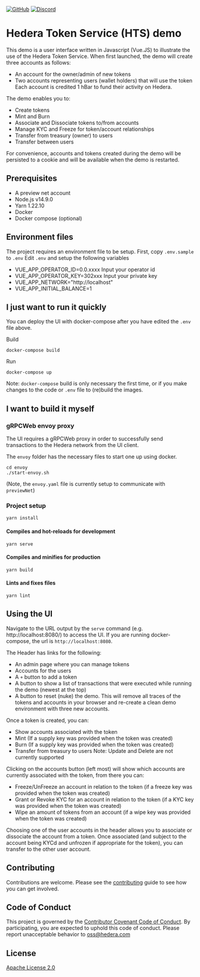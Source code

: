[![GitHub](https://img.shields.io/github/license/hashgraph/hedera-hts-demo)](LICENSE)
[![Discord](https://img.shields.io/badge/discord-join%20chat-blue.svg)](https://hedera.com/discord)

# Hedera Token Service (HTS) demo

This demo is a user interface written in Javascript (Vue.JS) to illustrate the use of the Hedera Token Service. When first launched, the demo will create three accounts as follows:
* An account for the owner/admin of new tokens
* Two accounts representing users (wallet holders) that will use the token
Each account is credited 1 hBar to fund their activity on Hedera.

The demo enables you to:
* Create tokens
* Mint and Burn
* Associate and Dissociate tokens to/from accounts
* Manage KYC and Freeze for token/account relationships
* Transfer from treasury (owner) to users
* Transfer between users

For convenience, accounts and tokens created during the demo will be persisted to a cookie and will be available when the demo is restarted.

## Prerequisites

* A preview net account
* Node.js v14.9.0
* Yarn 1.22.10
* Docker 
* Docker compose (optional)

## Environment files

The project requires an environment file to be setup. 
First, copy `.env.sample` to `.env`
Edit `.env` and setup the following variables

* VUE_APP_OPERATOR_ID=0.0.xxxx Input your operator id 
* VUE_APP_OPERATOR_KEY=302xxx Input your private key
* VUE_APP_NETWORK="http://localhost"
* VUE_APP_INITIAL_BALANCE=1

## I just want to run it quickly

You can deploy the UI with docker-compose after you have edited the `.env` file above.

Build
```shell script
docker-compose build
```

Run
```shell script
docker-compose up
```

Note: `docker-compose` build is only necessary the first time, or if you make changes to the code or `.env` file to (re)build the images. 

## I want to build it myself

### gRPCWeb envoy proxy

The UI requires a gRPCWeb proxy in order to successfully send transactions to the Hedera network from the UI client.

The `envoy` folder has the necessary files to start one up using docker.

```shell script
cd envoy
./start-envoy.sh
```

(Note, the `envoy.yaml` file is currently setup to communicate with `previewNet`)

### Project setup
```
yarn install
```

#### Compiles and hot-reloads for development
```
yarn serve
```

#### Compiles and minifies for production
```
yarn build
```

#### Lints and fixes files
```
yarn lint
```

## Using the UI

Navigate to the URL output by the `serve` command (e.g. http://localhost:8080/) to access the UI.
If you are running docker-compose, the url is `http://localhost:8080`.

The Header has links for the following:
* An admin page where you can manage tokens
* Accounts for the users
* A `+` button to add a token
* A button to show a list of transactions that were executed while running the demo (newest at the top)
* A button to reset (nuke) the demo. This will remove all traces of the tokens and accounts in your browser and re-create a clean demo environment with three new accounts.

Once a token is created, you can:
* Show accounts associated with the token
* Mint (If a supply key was provided when the token was created)
* Burn (If a supply key was provided when the token was created) 
* Transfer from treasury to users
Note: Update and Delete are not currently supported

Clicking on the accounts button (left most) will show which accounts are currently associated with the token, from there you can:
* Freeze/UnFreeze an account in relation to the token (if a freeze key was provided when the token was created)
* Grant or Revoke KYC for an account in relation to the token (if a KYC key was provided when the token was created)
* Wipe an amount of tokens from an account (if a wipe key was provided when the token was created)

Choosing one of the user accounts in the header allows you to associate or dissociate the account from a token.
Once associated (and subject to the account being KYCd and unfrozen if appropriate for the token), you can transfer to the other user account.

## Contributing

Contributions are welcome. Please see the [contributing](CONTRIBUTING.md) guide to see how you can get
involved.

## Code of Conduct

This project is governed by the [Contributor Covenant Code of Conduct](CODE_OF_CONDUCT.md). By participating, you are
expected to uphold this code of conduct. Please report unacceptable behavior to [oss@hedera.com](mailto:oss@hedera.com)

## License

[Apache License 2.0](LICENSE)
